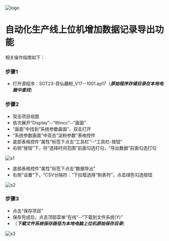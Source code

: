 ![logo](https://github.com/smslule/APG/assets/108914539/af1f5080-ecfe-44f5-9f5c-310a0229cee3)

# 自动化生产线上位机增加数据记录导出功能

相关操作指南如下：

### 步骤1

- 打开源程序：SGT23-荷仙藕粉_V17--1001.ap17（***原始程序存储目录在本地电脑中查找***）

### 步骤2

- 双击项目视图
- 依次展开“Display”--“Wincc”--“画面”
- “画面”中找到“系统参数画面”，双击打开
- “系统参数画面”中双击“淀粉参数”表格控件
- 底部表格控件“属性”标签下点击“工具栏”--“工具栏-按钮”
- 右侧“按钮”下，将“选择时间范围”前面勾选打勾，“导出数据”前面勾选打勾
  
![s1](https://github.com/smslule/APG/assets/108914539/17ca20bc-ed01-4f22-b69a-bb592d30db61)

- 底部表格控件“属性”标签下点击“数据导出”
- 右侧“设置”下，“CSV分隔符：”下拉框选择“制表符”，点击绿色勾选按钮
  
![s2](https://github.com/smslule/APG/assets/108914539/9861b90b-fbeb-4dcc-9ea8-01f678d62ca0)

### 步骤3

- 点击“保存项目”
- 保存完成后，点击顶部菜单“在线”--“下载到文件系统(Y)”
- （***下载文件系统保存路径为本地电脑上位机原始保存目录***）

![s3](https://github.com/smslule/APG/assets/108914539/ef27fb2e-c547-4b45-997a-f25643e1424f)

